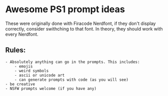# Awesome PS1 prompt ideas

These were originally done with Firacode Nerdfont, if they don't display correctly,
consider swithching to that font. In theory, they should work with every Nerdfont.

## Rules:
	- Absolutely anything can go in the prompts. This includes:
		- emojis
		- weird symbols
		- ascii or unicode art
		- can generate prompts with code (as you will see)
	- be creative
	- NSFW prompts welcome (if you have any)
